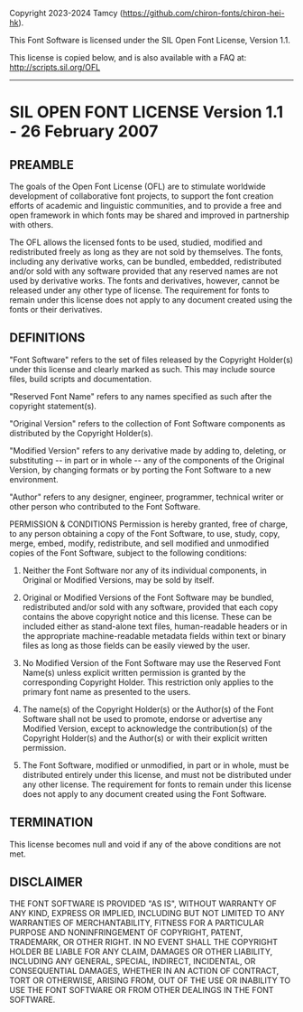 Copyright 2023-2024 Tamcy (https://github.com/chiron-fonts/chiron-hei-hk).

This Font Software is licensed under the SIL Open Font License,
Version 1.1.

This license is copied below, and is also available with a FAQ at:
http://scripts.sil.org/OFL

-----------------------------------------------------------

SIL OPEN FONT LICENSE Version 1.1 - 26 February 2007
====================================================

PREAMBLE
--------

The goals of the Open Font License (OFL) are to stimulate worldwide
development of collaborative font projects, to support the font
creation efforts of academic and linguistic communities, and to
provide a free and open framework in which fonts may be shared and
improved in partnership with others.

The OFL allows the licensed fonts to be used, studied, modified and
redistributed freely as long as they are not sold by themselves. The
fonts, including any derivative works, can be bundled, embedded,
redistributed and/or sold with any software provided that any reserved
names are not used by derivative works. The fonts and derivatives,
however, cannot be released under any other type of license. The
requirement for fonts to remain under this license does not apply to
any document created using the fonts or their derivatives.

DEFINITIONS
-----------

"Font Software" refers to the set of files released by the Copyright
Holder(s) under this license and clearly marked as such. This may
include source files, build scripts and documentation.

"Reserved Font Name" refers to any names specified as such after the
copyright statement(s).

"Original Version" refers to the collection of Font Software
components as distributed by the Copyright Holder(s).

"Modified Version" refers to any derivative made by adding to,
deleting, or substituting -- in part or in whole -- any of the
components of the Original Version, by changing formats or by porting
the Font Software to a new environment.

"Author" refers to any designer, engineer, programmer, technical
writer or other person who contributed to the Font Software.

PERMISSION & CONDITIONS
Permission is hereby granted, free of charge, to any person obtaining
a copy of the Font Software, to use, study, copy, merge, embed,
modify, redistribute, and sell modified and unmodified copies of the
Font Software, subject to the following conditions:

1) Neither the Font Software nor any of its individual components, in
Original or Modified Versions, may be sold by itself.

2) Original or Modified Versions of the Font Software may be bundled,
redistributed and/or sold with any software, provided that each copy
contains the above copyright notice and this license. These can be
included either as stand-alone text files, human-readable headers or
in the appropriate machine-readable metadata fields within text or
binary files as long as those fields can be easily viewed by the user.

3) No Modified Version of the Font Software may use the Reserved Font
Name(s) unless explicit written permission is granted by the
corresponding Copyright Holder. This restriction only applies to the
primary font name as presented to the users.

4) The name(s) of the Copyright Holder(s) or the Author(s) of the Font
Software shall not be used to promote, endorse or advertise any
Modified Version, except to acknowledge the contribution(s) of the
Copyright Holder(s) and the Author(s) or with their explicit written
permission.

5) The Font Software, modified or unmodified, in part or in whole,
must be distributed entirely under this license, and must not be
distributed under any other license. The requirement for fonts to
remain under this license does not apply to any document created using
the Font Software.

TERMINATION
-----------

This license becomes null and void if any of the above conditions are
not met.

DISCLAIMER
----------

THE FONT SOFTWARE IS PROVIDED "AS IS", WITHOUT WARRANTY OF ANY KIND,
EXPRESS OR IMPLIED, INCLUDING BUT NOT LIMITED TO ANY WARRANTIES OF
MERCHANTABILITY, FITNESS FOR A PARTICULAR PURPOSE AND NONINFRINGEMENT
OF COPYRIGHT, PATENT, TRADEMARK, OR OTHER RIGHT. IN NO EVENT SHALL THE
COPYRIGHT HOLDER BE LIABLE FOR ANY CLAIM, DAMAGES OR OTHER LIABILITY,
INCLUDING ANY GENERAL, SPECIAL, INDIRECT, INCIDENTAL, OR CONSEQUENTIAL
DAMAGES, WHETHER IN AN ACTION OF CONTRACT, TORT OR OTHERWISE, ARISING
FROM, OUT OF THE USE OR INABILITY TO USE THE FONT SOFTWARE OR FROM
OTHER DEALINGS IN THE FONT SOFTWARE.

